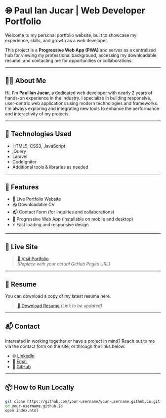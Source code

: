 # 🌐 Paul Ian Jucar | Web Developer Portfolio

Welcome to my personal portfolio website, built to showcase my experience, skills, and growth as a web developer.

This project is a **Progressive Web App (PWA)** and serves as a centralized hub for viewing my professional background, accessing my downloadable resume, and contacting me for opportunities or collaborations.

---

## 🧑‍💻 About Me

Hi, I'm **Paul Ian Jucar**, a dedicated web developer with nearly 2 years of hands-on experience in the industry. I specialize in building responsive, user-centric web applications using modern technologies and frameworks. I'm always exploring and integrating new tools to enhance the performance and interactivity of my projects.

---

## 🚀 Technologies Used

- HTML5, CSS3, JavaScript
- jQuery
- Laravel
- CodeIgniter
- Additional tools & libraries as needed

---

## 📁 Features

- 🔗 Live Portfolio Website
- 📥 Downloadable CV
- 📬 Contact Form (for inquiries and collaborations)
- 📱 Progressive Web App (installable on mobile and desktop)
- ⚡ Fast loading and responsive design

---

## 🔗 Live Site

> [🔗 Visit Portfolio](https://your-username.github.io)  
*(Replace with your actual GitHub Pages URL)*

---

## 📄 Resume

You can download a copy of my latest resume here:  
> [📄 Download Resume](#) *(Link to be updated)*

---

## 📬 Contact

Interested in working together or have a project in mind? Reach out to me via the contact form on the site, or through the links below:

- 🌐 [LinkedIn](#)
- 📧 [Email](#)
- 🐙 [GitHub](https://github.com/your-username)

---

## 📦 How to Run Locally

```bash
git clone https://github.com/your-username/your-username.github.io.git
cd your-username.github.io
open index.html
